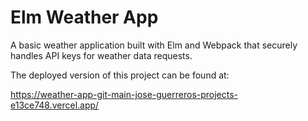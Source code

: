 # Elm Weather App

A basic weather application built with Elm and Webpack that securely handles API keys for weather data requests.

The deployed version of this project can be found at: 

https://weather-app-git-main-jose-guerreros-projects-e13ce748.vercel.app/